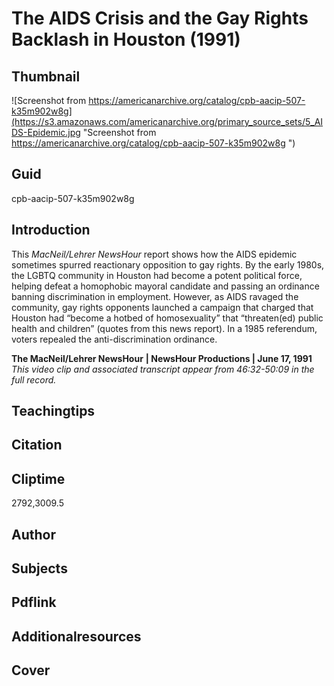 # The AIDS Crisis and the Gay Rights Backlash in Houston (1991)

## Thumbnail

![Screenshot from https://americanarchive.org/catalog/cpb-aacip-507-k35m902w8g](https://s3.amazonaws.com/americanarchive.org/primary_source_sets/5_AIDS-Epidemic.jpg "Screenshot from https://americanarchive.org/catalog/cpb-aacip-507-k35m902w8g ")

## Guid
cpb-aacip-507-k35m902w8g 

## Introduction

This *MacNeil/Lehrer NewsHour* report shows how the AIDS epidemic sometimes spurred reactionary opposition to gay rights. By the early 1980s, the LGBTQ community in Houston had become a potent political force, helping defeat a homophobic mayoral candidate and passing an ordinance banning discrimination in employment. However, as AIDS ravaged the community, gay rights opponents launched a campaign that charged that Houston had “become a hotbed of homosexuality” that “threaten(ed) public health and children” (quotes from this news report). In a 1985 referendum, voters repealed the anti-discrimination ordinance.

<b>The MacNeil/Lehrer NewsHour</b>
<b>| NewsHour Productions | June 17, 1991</b>
<i>This video clip and associated transcript appear from 46:32-50:09 in the full record.</i>

## Teachingtips

## Citation

## Cliptime

2792,3009.5

## Author
## Subjects
## Pdflink
## Additionalresources
## Cover
